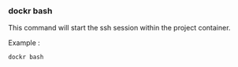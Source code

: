 ### dockr bash

This command will start the ssh session within the project container.

Example :

```dockr
dockr bash
```
